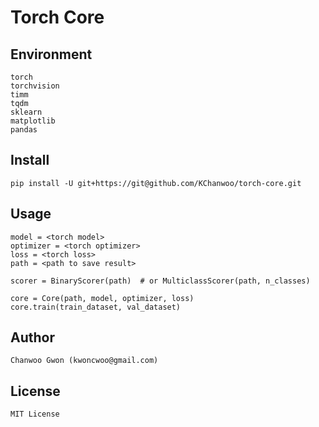 # Torch Core

## Environment
```
torch
torchvision
timm
tqdm
sklearn
matplotlib
pandas
```

## Install
```
pip install -U git+https://git@github.com/KChanwoo/torch-core.git
```

## Usage
```
model = <torch model>
optimizer = <torch optimizer>
loss = <torch loss>
path = <path to save result>

scorer = BinaryScorer(path)  # or MulticlassScorer(path, n_classes)

core = Core(path, model, optimizer, loss)
core.train(train_dataset, val_dataset)
```

## Author
```
Chanwoo Gwon (kwoncwoo@gmail.com)
```

## License
```
MIT License
```
